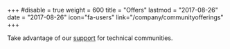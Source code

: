 +++
#disable = true
weight = 600
title = "Offers"
lastmod = "2017-08-26"
date = "2017-08-26"
icon="fa-users"
link="/company/communityofferings"
+++

Take advantage of our [support](/company/communityofferings) for technical communities.